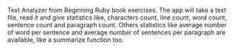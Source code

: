 Text Analyzer from Beginning Ruby book exercises.
The app will take a text file, read it and give statistics like, characters count, line count, word count, sentence count and paragraph count.
Others statistics like average number of word per sentence and average number of sentences per paragraph are available, like a summarize function too.

